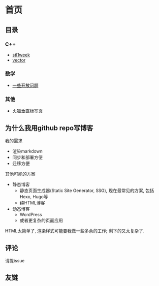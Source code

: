 # 首页

## 目录

### C++

- [stl1week](src/stl1weekend.md)
- [vector](src/vector.md)

### 数学

- [一些开放问题](src/some-open-problems.md)

### 其他

- [火狐垂直标签页](src/firefox-vertical-tab.md)

## 为什么我用github repo写博客

我的需求

- 渲染markdown
- 同步和部署方便
- 迁移方便

其他可能的方案

- 静态博客
  - 静态页面生成器(Static Site Generator, SSG), 现在最常见的方案, 包括Hexo, Hugo等
  - 纯HTML博客
- 动态博客
  - WordPress
  - 或者更复杂的页面应用

HTML太简单了, 渲染样式可能要我做一些多余的工作; 剩下的又太复杂了.

## 评论

请提issue

## 友链
